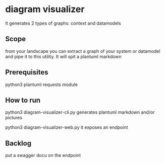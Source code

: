 # diagram visualizer
It generates 2 types of graphs: context and datamodels

## Scope
from your landscape you can extract a graph of your system or datamodel and pipe it to this utility. It will spit a plantuml markdown

## Prerequisites
python3
plantuml
requests module

## How to run
python3 diagram-visualizer-cli.py
generates plantuml markdown and/or pictures

python3 diagram-visualizer-web.py
it exposes an endpoint

## Backlog
put a swagger docu on the endpoint

